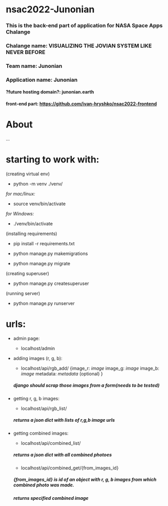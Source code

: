 # nsac2022-Junonian
### This is the back-end part of application for NASA Space Apps Chalange 
### Chalange name: VISUALIZING THE JOVIAN SYSTEM LIKE NEVER BEFORE
### Team name: Junonian
### Application name: Junonian
#### ?future hosting domain?: junonian.earth 


#### front-end part: https://github.com/ivan-hryshko/nsac2022-frontend

# About
... 



# starting to work with: 
(creating virtual env)
- python -m venv ./venv/

*for mac/linux:*
- source venv/bin/activate 

*for Windows:*
- ./venv/bin/activate

(installing requirements)
- pip install -r requirements.txt

- python manage.py makemigrations
- python manage.py migrate

(creating superuser)
- python manage.py createsuperuser

(running server)
- python manage.py runserver


# urls:
  - admin page:
    - localhost/admin
  
  - adding images (r, g, b):
    - localhost/api/rgb_add/
    {image_r: *image*
     image_g: *image*
     image_b: *image*
     metadata: *metadata* (optional)
     }
     ##### django should scrap those images from a form(needs to be tested)

  - getting r, g, b images: 
    - localhost/api/rgb_list/
     ##### returns a json dict with lists of r,g,b image urls 
    
  - getting combined images:
    - localhost/api/combined_list/
     ##### returns a json dict with all combined photoes
    
    - localhost/api/combined_get/{from_images_id}
     ##### {from_images_id} is id of an object with r, g, b images from which combined photo was made.
    
     ##### returns specified combined image
    
    
    
    

